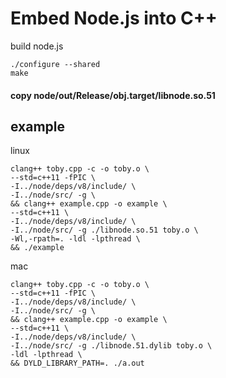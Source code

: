 # Embed Node.js into C++

build node.js
```
./configure --shared
make

```
#### copy node/out/Release/obj.target/libnode.so.51

## example
linux
```
clang++ toby.cpp -c -o toby.o \
--std=c++11 -fPIC \
-I../node/deps/v8/include/ \
-I../node/src/ -g \
&& clang++ example.cpp -o example \
--std=c++11 \
-I../node/deps/v8/include/ \
-I../node/src/ -g ./libnode.so.51 toby.o \
-Wl,-rpath=. -ldl -lpthread \
&& ./example
```

mac
```
clang++ toby.cpp -c -o toby.o \
--std=c++11 -fPIC \
-I../node/deps/v8/include/ \
-I../node/src/ -g \
&& clang++ example.cpp -o example \
--std=c++11 \
-I../node/deps/v8/include/ \
-I../node/src/ -g ./libnode.51.dylib toby.o \
-ldl -lpthread \
&& DYLD_LIBRARY_PATH=. ./a.out
```
